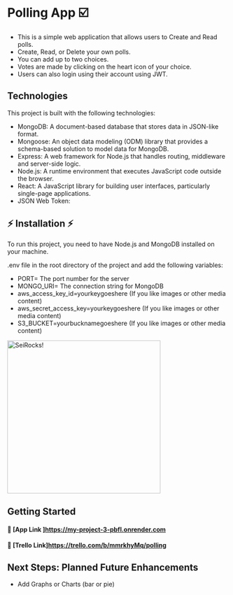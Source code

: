 #  Polling App ☑️

- This is a simple web application that allows users to Create and Read polls. 
- Create, Read, or Delete your own polls.
- You can add up to two choices.
- Votes are made by clicking on the heart icon of your choice.
- Users can also login using their account using JWT.

## Technologies 

This project is built with the following technologies:

- MongoDB: A document-based database that stores data in JSON-like format.
- Mongoose: An object data modeling (ODM) library that provides a schema-based solution to model data for MongoDB.
- Express: A web framework for Node.js that handles routing, middleware and server-side logic.
- Node.js: A runtime environment that executes JavaScript code outside the browser.
- React: A JavaScript library for building user interfaces, particularly single-page applications.
- JSON Web Token: 
## ⚡ Installation ⚡
To run this project, you need to have Node.js and MongoDB installed on your machine. 

.env file in the root directory of the project and add the following variables:
- PORT= The port number for the server
- MONGO_URI= The connection string for MongoDB
- aws_access_key_id=yourkeygoeshere (If you like images or other media content)
- aws_secret_access_key=yourkeygoeshere (If you like images or other media content)
- S3_BUCKET=yourbucknamegoeshere (If you like images or other media content)

<p>
  <img src="https://i.imgur.com/OZgvf7B.png" width="350" title="SeiRocks!">
</p>

## Getting Started
   #### 👨 [App Link ]<https://my-project-3-pbfl.onrender.com>
#### 📁 [Trello Link]<https://trello.com/b/mmrkhyMq/polling>

## Next Steps: Planned Future Enhancements
- Add Graphs or Charts (bar or pie)
